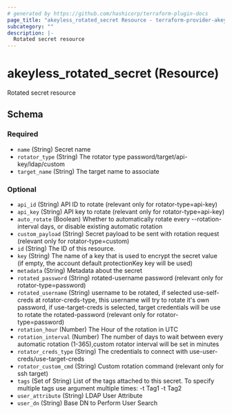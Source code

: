 ```yaml
---
# generated by https://github.com/hashicorp/terraform-plugin-docs
page_title: "akeyless_rotated_secret Resource - terraform-provider-akeyless"
subcategory: ""
description: |-
  Rotated secret resource
---
```


# akeyless_rotated_secret (Resource)

Rotated secret resource



<!-- schema generated by tfplugindocs -->
## Schema

### Required

- `name` (String) Secret name
- `rotator_type` (String) The rotator type password/target/api-key/ldap/custom
- `target_name` (String) The target name to associate

### Optional

- `api_id` (String) API ID to rotate (relevant only for rotator-type=api-key)
- `api_key` (String) API key to rotate (relevant only for rotator-type=api-key)
- `auto_rotate` (Boolean) Whether to automatically rotate every --rotation-interval days, or disable existing automatic rotation
- `custom_payload` (String) Secret payload to be sent with rotation request (relevant only for rotator-type=custom)
- `id` (String) The ID of this resource.
- `key` (String) The name of a key that is used to encrypt the secret value (if empty, the account default protectionKey key will be used)
- `metadata` (String) Metadata about the secret
- `rotated_password` (String) rotated-username password (relevant only for rotator-type=password)
- `rotated_username` (String) username to be rotated, if selected use-self-creds at rotator-creds-type, this username will try to rotate it's own password, if use-target-creds is selected, target credentials will be use to rotate the rotated-password (relevant only for rotator-type=password)
- `rotation_hour` (Number) The Hour of the rotation in UTC
- `rotation_interval` (Number) The number of days to wait between every automatic rotation (1-365),custom rotator interval will be set in minutes
- `rotator_creds_type` (String) The credentials to connect with use-user-creds/use-target-creds
- `rotator_custom_cmd` (String) Custom rotation command (relevant only for ssh target)
- `tags` (Set of String) List of the tags attached to this secret. To specify multiple tags use argument multiple times: -t Tag1 -t Tag2
- `user_attribute` (String) LDAP User Attribute
- `user_dn` (String) Base DN to Perform User Search


